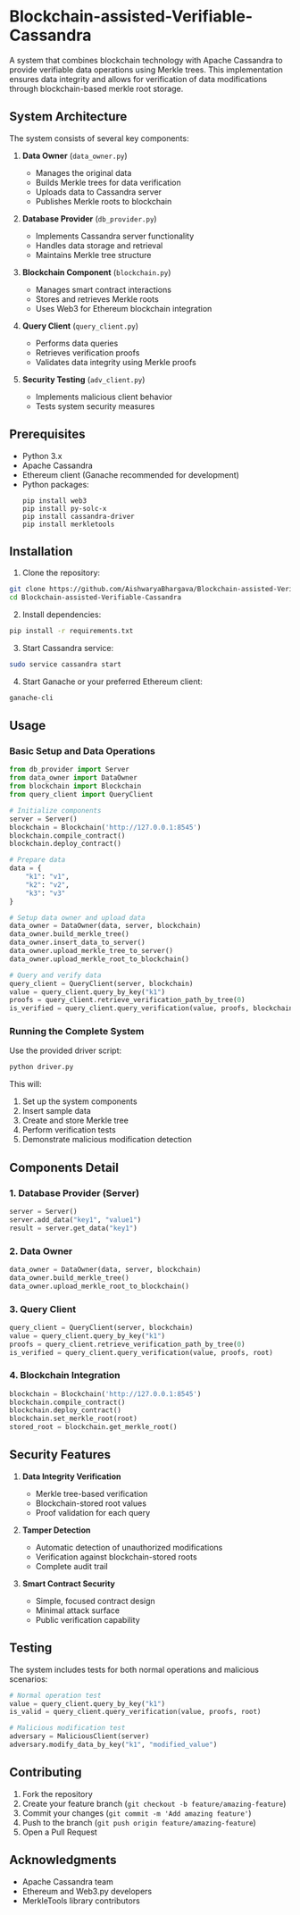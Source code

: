 # Blockchain-assisted-Verifiable-Cassandra

A system that combines blockchain technology with Apache Cassandra to provide verifiable data operations using Merkle trees. This implementation ensures data integrity and allows for verification of data modifications through blockchain-based merkle root storage.

## System Architecture

The system consists of several key components:

1. **Data Owner** (`data_owner.py`)
   - Manages the original data
   - Builds Merkle trees for data verification
   - Uploads data to Cassandra server
   - Publishes Merkle roots to blockchain

2. **Database Provider** (`db_provider.py`)
   - Implements Cassandra server functionality
   - Handles data storage and retrieval
   - Maintains Merkle tree structure

3. **Blockchain Component** (`blockchain.py`)
   - Manages smart contract interactions
   - Stores and retrieves Merkle roots
   - Uses Web3 for Ethereum blockchain integration

4. **Query Client** (`query_client.py`)
   - Performs data queries
   - Retrieves verification proofs
   - Validates data integrity using Merkle proofs

5. **Security Testing** (`adv_client.py`)
   - Implements malicious client behavior
   - Tests system security measures

## Prerequisites

- Python 3.x
- Apache Cassandra
- Ethereum client (Ganache recommended for development)
- Python packages:
  ```
  pip install web3
  pip install py-solc-x
  pip install cassandra-driver
  pip install merkletools
  ```

## Installation

1. Clone the repository:
```bash
git clone https://github.com/AishwaryaBhargava/Blockchain-assisted-Verifiable-Cassandra.git
cd Blockchain-assisted-Verifiable-Cassandra
```

2. Install dependencies:
```bash
pip install -r requirements.txt
```

3. Start Cassandra service:
```bash
sudo service cassandra start
```

4. Start Ganache or your preferred Ethereum client:
```bash
ganache-cli
```

## Usage

### Basic Setup and Data Operations

```python
from db_provider import Server
from data_owner import DataOwner
from blockchain import Blockchain
from query_client import QueryClient

# Initialize components
server = Server()
blockchain = Blockchain('http://127.0.0.1:8545')
blockchain.compile_contract()
blockchain.deploy_contract()

# Prepare data
data = {
    "k1": "v1",
    "k2": "v2",
    "k3": "v3"
}

# Setup data owner and upload data
data_owner = DataOwner(data, server, blockchain)
data_owner.build_merkle_tree()
data_owner.insert_data_to_server()
data_owner.upload_merkle_tree_to_server()
data_owner.upload_merkle_root_to_blockchain()

# Query and verify data
query_client = QueryClient(server, blockchain)
value = query_client.query_by_key("k1")
proofs = query_client.retrieve_verification_path_by_tree(0)
is_verified = query_client.query_verification(value, proofs, blockchain.get_merkle_root())
```

### Running the Complete System

Use the provided driver script:
```bash
python driver.py
```

This will:
1. Set up the system components
2. Insert sample data
3. Create and store Merkle tree
4. Perform verification tests
5. Demonstrate malicious modification detection

## Components Detail

### 1. Database Provider (Server)
```python
server = Server()
server.add_data("key1", "value1")
result = server.get_data("key1")
```

### 2. Data Owner
```python
data_owner = DataOwner(data, server, blockchain)
data_owner.build_merkle_tree()
data_owner.upload_merkle_root_to_blockchain()
```

### 3. Query Client
```python
query_client = QueryClient(server, blockchain)
value = query_client.query_by_key("k1")
proofs = query_client.retrieve_verification_path_by_tree(0)
is_verified = query_client.query_verification(value, proofs, root)
```

### 4. Blockchain Integration
```python
blockchain = Blockchain('http://127.0.0.1:8545')
blockchain.compile_contract()
blockchain.deploy_contract()
blockchain.set_merkle_root(root)
stored_root = blockchain.get_merkle_root()
```

## Security Features

1. **Data Integrity Verification**
   - Merkle tree-based verification
   - Blockchain-stored root values
   - Proof validation for each query

2. **Tamper Detection**
   - Automatic detection of unauthorized modifications
   - Verification against blockchain-stored roots
   - Complete audit trail

3. **Smart Contract Security**
   - Simple, focused contract design
   - Minimal attack surface
   - Public verification capability

## Testing

The system includes tests for both normal operations and malicious scenarios:

```python
# Normal operation test
value = query_client.query_by_key("k1")
is_valid = query_client.query_verification(value, proofs, root)

# Malicious modification test
adversary = MaliciousClient(server)
adversary.modify_data_by_key("k1", "modified_value")
```

## Contributing

1. Fork the repository
2. Create your feature branch (`git checkout -b feature/amazing-feature`)
3. Commit your changes (`git commit -m 'Add amazing feature'`)
4. Push to the branch (`git push origin feature/amazing-feature`)
5. Open a Pull Request

## Acknowledgments

- Apache Cassandra team
- Ethereum and Web3.py developers
- MerkleTools library contributors
